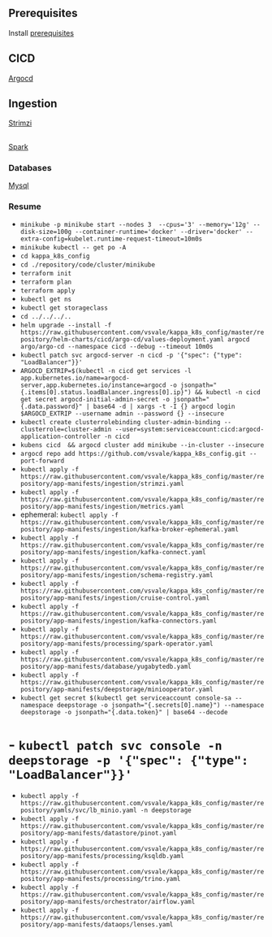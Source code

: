## Prerequisites

Install [prerequisites](./docs/stack/prerequesites/README.md)

## CICD

[Argocd](./docs/stack/tools/cicd/argocd.md)

## Ingestion

[Strimzi](./docs/stack/tools/ingestion/strimzi.md)

##

[Spark](./processing/spark.md)

### Databases

[Mysql](./docs/stack/tools/database/databases.md)

### Resume

- `minikube -p minikube start --nodes 3  --cpus='3' --memory='12g' --disk-size=100g --container-runtime='docker' --driver='docker' --extra-config=kubelet.runtime-request-timeout=10m0s`
- `minikube kubectl -- get po -A`
- `cd kappa_k8s_config`
- `cd ./repository/code/cluster/minikube`
- `terraform init`
- `terraform plan`
- `terraform apply`
- `kubectl get ns`
- `kubectl get storageclass`
- `cd ../../../..`
- `helm upgrade --install -f https://raw.githubusercontent.com/vsvale/kappa_k8s_config/master/repository/helm-charts/cicd/argo-cd/values-deployment.yaml argocd argo/argo-cd --namespace cicd --debug --timeout 10m0s`
- `kubectl patch svc argocd-server -n cicd -p '{"spec": {"type": "LoadBalancer"}}'`
- `ARGOCD_EXTRIP=$(kubectl -n cicd get services -l app.kubernetes.io/name=argocd-server,app.kubernetes.io/instance=argocd -o jsonpath="{.items[0].status.loadBalancer.ingress[0].ip}") && kubectl -n cicd get secret argocd-initial-admin-secret -o jsonpath="{.data.password}" | base64 -d | xargs -t -I {} argocd login $ARGOCD_EXTRIP --username admin --password {} --insecure`
- `kubectl create clusterrolebinding cluster-admin-binding --clusterrole=cluster-admin --user=system:serviceaccount:cicd:argocd-application-controller -n cicd`
- `kubens cicd  && argocd cluster add minikube --in-cluster --insecure`
- `argocd repo add https://github.com/vsvale/kappa_k8s_config.git --port-forward`
- `kubectl apply -f https://raw.githubusercontent.com/vsvale/kappa_k8s_config/master/repository/app-manifests/ingestion/strimzi.yaml`
- `kubectl apply -f https://raw.githubusercontent.com/vsvale/kappa_k8s_config/master/repository/app-manifests/ingestion/metrics.yaml`
- ephemeral: `kubectl apply -f https://raw.githubusercontent.com/vsvale/kappa_k8s_config/master/repository/app-manifests/ingestion/kafka-broker-ephemeral.yaml`
- `kubectl apply -f https://raw.githubusercontent.com/vsvale/kappa_k8s_config/master/repository/app-manifests/ingestion/kafka-connect.yaml`
- `kubectl apply -f https://raw.githubusercontent.com/vsvale/kappa_k8s_config/master/repository/app-manifests/ingestion/schema-registry.yaml`
- `kubectl apply -f https://raw.githubusercontent.com/vsvale/kappa_k8s_config/master/repository/app-manifests/ingestion/cruise-control.yaml`
- `kubectl apply -f https://raw.githubusercontent.com/vsvale/kappa_k8s_config/master/repository/app-manifests/ingestion/kafka-connectors.yaml`
- `kubectl apply -f https://raw.githubusercontent.com/vsvale/kappa_k8s_config/master/repository/app-manifests/processing/spark-operator.yaml`
- `kubectl apply -f https://raw.githubusercontent.com/vsvale/kappa_k8s_config/master/repository/app-manifests/database/yugabytedb.yaml`
- `kubectl apply -f https://raw.githubusercontent.com/vsvale/kappa_k8s_config/master/repository/app-manifests/deepstorage/miniooperator.yaml`
- `kubectl get secret $(kubectl get serviceaccount console-sa --namespace deepstorage -o jsonpath="{.secrets[0].name}") --namespace deepstorage -o jsonpath="{.data.token}" | base64 --decode`

# - `kubectl patch svc console -n deepstorage -p '{"spec": {"type": "LoadBalancer"}}'`

- `kubectl apply -f https://raw.githubusercontent.com/vsvale/kappa_k8s_config/master/repository/yamls/svc/lb_minio.yaml -n deepstorage`
- `kubectl apply -f https://raw.githubusercontent.com/vsvale/kappa_k8s_config/master/repository/app-manifests/datastore/pinot.yaml`
- `kubectl apply -f https://raw.githubusercontent.com/vsvale/kappa_k8s_config/master/repository/app-manifests/processing/ksqldb.yaml`
- `kubectl apply -f https://raw.githubusercontent.com/vsvale/kappa_k8s_config/master/repository/app-manifests/processing/trino.yaml`
- `kubectl apply -f https://raw.githubusercontent.com/vsvale/kappa_k8s_config/master/repository/app-manifests/orchestrator/airflow.yaml`
- `kubectl apply -f https://raw.githubusercontent.com/vsvale/kappa_k8s_config/master/repository/app-manifests/dataops/lenses.yaml`
